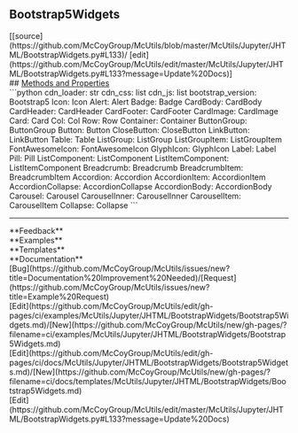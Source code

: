 ## <a id="McUtils.Jupyter.JHTML.BootstrapWidgets.Bootstrap5Widgets">Bootstrap5Widgets</a> 

<div class="docs-source-link" markdown="1">
[[source](https://github.com/McCoyGroup/McUtils/blob/master/McUtils/Jupyter/JHTML/BootstrapWidgets.py#L133)/
[edit](https://github.com/McCoyGroup/McUtils/edit/master/McUtils/Jupyter/JHTML/BootstrapWidgets.py#L133?message=Update%20Docs)]
</div>









<div class="collapsible-section">
 <div class="collapsible-section collapsible-section-header" markdown="1">
## <a class="collapse-link" data-toggle="collapse" href="#methods" markdown="1"> Methods and Properties</a> <a class="float-right" data-toggle="collapse" href="#methods"><i class="fa fa-chevron-down"></i></a>
 </div>
 <div class="collapsible-section collapsible-section-body collapse show" id="methods" markdown="1">
 ```python
cdn_loader: str
cdn_css: list
cdn_js: list
bootstrap_version: Bootstrap5
Icon: Icon
Alert: Alert
Badge: Badge
CardBody: CardBody
CardHeader: CardHeader
CardFooter: CardFooter
CardImage: CardImage
Card: Card
Col: Col
Row: Row
Container: Container
ButtonGroup: ButtonGroup
Button: Button
CloseButton: CloseButton
LinkButton: LinkButton
Table: Table
ListGroup: ListGroup
ListGroupItem: ListGroupItem
FontAwesomeIcon: FontAwesomeIcon
GlyphIcon: GlyphIcon
Label: Label
Pill: Pill
ListComponent: ListComponent
ListItemComponent: ListItemComponent
Breadcrumb: Breadcrumb
BreadcrumbItem: BreadcrumbItem
Accordion: Accordion
AccordionItem: AccordionItem
AccordionCollapse: AccordionCollapse
AccordionBody: AccordionBody
Carousel: Carousel
CarouselInner: CarouselInner
CarouselItem: CarouselItem
Collapse: Collapse
```

 </div>
</div>












---


<div markdown="1" class="text-secondary">
<div class="container">
  <div class="row">
   <div class="col" markdown="1">
**Feedback**   
</div>
   <div class="col" markdown="1">
**Examples**   
</div>
   <div class="col" markdown="1">
**Templates**   
</div>
   <div class="col" markdown="1">
**Documentation**   
</div>
   <div class="col" markdown="1">
   
</div>
   <div class="col" markdown="1">
   
</div>
   <div class="col" markdown="1">
   
</div>
</div>
  <div class="row">
   <div class="col" markdown="1">
[Bug](https://github.com/McCoyGroup/McUtils/issues/new?title=Documentation%20Improvement%20Needed)/[Request](https://github.com/McCoyGroup/McUtils/issues/new?title=Example%20Request)   
</div>
   <div class="col" markdown="1">
[Edit](https://github.com/McCoyGroup/McUtils/edit/gh-pages/ci/examples/McUtils/Jupyter/JHTML/BootstrapWidgets/Bootstrap5Widgets.md)/[New](https://github.com/McCoyGroup/McUtils/new/gh-pages/?filename=ci/examples/McUtils/Jupyter/JHTML/BootstrapWidgets/Bootstrap5Widgets.md)   
</div>
   <div class="col" markdown="1">
[Edit](https://github.com/McCoyGroup/McUtils/edit/gh-pages/ci/docs/McUtils/Jupyter/JHTML/BootstrapWidgets/Bootstrap5Widgets.md)/[New](https://github.com/McCoyGroup/McUtils/new/gh-pages/?filename=ci/docs/templates/McUtils/Jupyter/JHTML/BootstrapWidgets/Bootstrap5Widgets.md)   
</div>
   <div class="col" markdown="1">
[Edit](https://github.com/McCoyGroup/McUtils/edit/master/McUtils/Jupyter/JHTML/BootstrapWidgets.py#L133?message=Update%20Docs)   
</div>
   <div class="col" markdown="1">
   
</div>
   <div class="col" markdown="1">
   
</div>
   <div class="col" markdown="1">
   
</div>
</div>
</div>
</div>